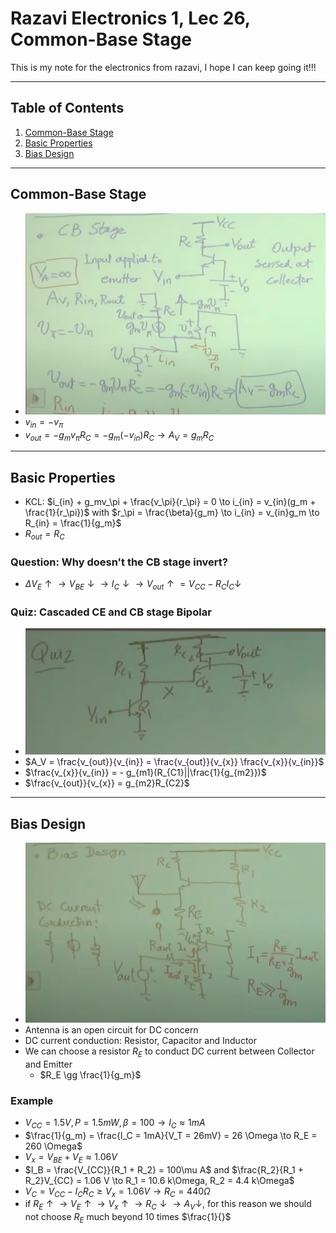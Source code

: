 # Razavi Electronics 1, Lec 26, Common-Base Stage

This is my note for the electronics from razavi, I hope I can keep going it!!!

---

## Table of Contents

1. [Common-Base Stage](#common-base-stage)
2. [Basic Properties](#basic-properties)
3. [Bias Design](#bias-design)






---
## Common-Base Stage
+ ![](/images/CBstage.png)
+ $v_{in} = - v_\pi$
+ $v_{out} = -g_mv_\pi R_C = -g_m(-v_{in})R_C \to A_V = g_m R_C$

---
## Basic Properties
+ KCL: $i_{in} + g_mv_\pi + \frac{v_\pi}{r_\pi} = 0 \to i_{in} = v_{in}(g_m + \frac{1}{r_\pi})$ with $r_\pi = \frac{\beta}{g_m} \to i_{in} = v_{in}g_m \to R_{in} = \frac{1}{g_m}$
+ $R_{out} = R_C$

### Question: Why doesn't the CB stage invert?
+ $\Delta V_E \uparrow \to V_{BE}\downarrow \to I_C\downarrow \to V_{out}\uparrow = V_{CC} - R_CI_C\downarrow$

### Quiz: Cascaded CE and CB stage Bipolar 
+ ![](/images/CascadeCE&CB.png)
+ $A_V = \frac{v_{out}}{v_{in}} = \frac{v_{out}}{v_{x}} \frac{v_{x}}{v_{in}}$
+ $\frac{v_{x}}{v_{in}} = - g_{m1}(R_{C1}||\frac{1}{g_{m2}})$
+ $\frac{v_{out}}{v_{x}} = g_{m2}R_{C2}$



---
## Bias Design
+ ![](/images/CBbiasDesign.png)
+ Antenna is an open circuit for DC concern
+ DC current conduction: Resistor, Capacitor and Inductor
+ We can choose a resistor $R_E$ to conduct DC current between Collector and Emitter
    + $R_E \gg \frac{1}{g_m}$

### Example
+ $V_{CC} = 1.5 V, P = 1.5mW, \beta = 100 \to I_C \approx 1mA$
+ $\frac{1}{g_m} = \frac{I_C = 1mA}{V_T = 26mV} = 26 \Omega \to R_E = 260 \Omega$
+ $V_x = V_{BE} + V_E \approx 1.06 V$
+ $I_B = \frac{V_{CC}}{R_1 + R_2} = 100\mu A$ and $\frac{R_2}{R_1 + R_2}V_{CC} = 1.06 V \to R_1 = 10.6 k\Omega, R_2 = 4.4 k\Omega$
+ $V_C = V_{CC} - I_C R_C \geq V_x = 1.06 V \to R_C = 440 \Omega$
+ if $R_E \uparrow \to V_E \uparrow \to V_x \uparrow \to R_C \downarrow \to A_V \downarrow$, for this reason we should not choose $R_E$ much beyond 10 times $\frac{1}{}$



    
    
